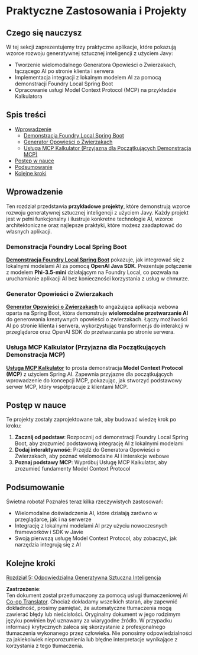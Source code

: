 <!--
CO_OP_TRANSLATOR_METADATA:
{
  "original_hash": "14c0a61ecc1cd2012a9c129236dfdf71",
  "translation_date": "2025-07-29T09:08:36+00:00",
  "source_file": "04-PracticalSamples/README.md",
  "language_code": "pl"
}
-->
# Praktyczne Zastosowania i Projekty

## Czego się nauczysz
W tej sekcji zaprezentujemy trzy praktyczne aplikacje, które pokazują wzorce rozwoju generatywnej sztucznej inteligencji z użyciem Javy:
- Tworzenie wielomodalnego Generatora Opowieści o Zwierzakach, łączącego AI po stronie klienta i serwera
- Implementacja integracji z lokalnym modelem AI za pomocą demonstracji Foundry Local Spring Boot
- Opracowanie usługi Model Context Protocol (MCP) na przykładzie Kalkulatora

## Spis treści

- [Wprowadzenie](../../../04-PracticalSamples)
  - [Demonstracja Foundry Local Spring Boot](../../../04-PracticalSamples)
  - [Generator Opowieści o Zwierzakach](../../../04-PracticalSamples)
  - [Usługa MCP Kalkulator (Przyjazna dla Początkujących Demonstracja MCP)](../../../04-PracticalSamples)
- [Postęp w nauce](../../../04-PracticalSamples)
- [Podsumowanie](../../../04-PracticalSamples)
- [Kolejne kroki](../../../04-PracticalSamples)

## Wprowadzenie

Ten rozdział przedstawia **przykładowe projekty**, które demonstrują wzorce rozwoju generatywnej sztucznej inteligencji z użyciem Javy. Każdy projekt jest w pełni funkcjonalny i ilustruje konkretne technologie AI, wzorce architektoniczne oraz najlepsze praktyki, które możesz zaadaptować do własnych aplikacji.

### Demonstracja Foundry Local Spring Boot

**[Demonstracja Foundry Local Spring Boot](foundrylocal/README.md)** pokazuje, jak integrować się z lokalnymi modelami AI za pomocą **OpenAI Java SDK**. Prezentuje połączenie z modelem **Phi-3.5-mini** działającym na Foundry Local, co pozwala na uruchamianie aplikacji AI bez konieczności korzystania z usług w chmurze.

### Generator Opowieści o Zwierzakach

**[Generator Opowieści o Zwierzakach](petstory/README.md)** to angażująca aplikacja webowa oparta na Spring Boot, która demonstruje **wielomodalne przetwarzanie AI** do generowania kreatywnych opowieści o zwierzakach. Łączy możliwości AI po stronie klienta i serwera, wykorzystując transformer.js do interakcji w przeglądarce oraz OpenAI SDK do przetwarzania po stronie serwera.

### Usługa MCP Kalkulator (Przyjazna dla Początkujących Demonstracja MCP)

**[Usługa MCP Kalkulator](calculator/README.md)** to prosta demonstracja **Model Context Protocol (MCP)** z użyciem Spring AI. Zapewnia przyjazne dla początkujących wprowadzenie do koncepcji MCP, pokazując, jak stworzyć podstawowy serwer MCP, który współpracuje z klientami MCP.

## Postęp w nauce

Te projekty zostały zaprojektowane tak, aby budować wiedzę krok po kroku:

1. **Zacznij od podstaw**: Rozpocznij od demonstracji Foundry Local Spring Boot, aby zrozumieć podstawową integrację AI z lokalnymi modelami
2. **Dodaj interaktywność**: Przejdź do Generatora Opowieści o Zwierzakach, aby poznać wielomodalne AI i interakcje webowe
3. **Poznaj podstawy MCP**: Wypróbuj Usługę MCP Kalkulator, aby zrozumieć fundamenty Model Context Protocol

## Podsumowanie

Świetna robota! Poznałeś teraz kilka rzeczywistych zastosowań:

- Wielomodalne doświadczenia AI, które działają zarówno w przeglądarce, jak i na serwerze
- Integrację z lokalnymi modelami AI przy użyciu nowoczesnych frameworków i SDK w Javie
- Swoją pierwszą usługę Model Context Protocol, aby zobaczyć, jak narzędzia integrują się z AI

## Kolejne kroki

[Rozdział 5: Odpowiedzialna Generatywna Sztuczna Inteligencja](../05-ResponsibleGenAI/README.md)

**Zastrzeżenie**:  
Ten dokument został przetłumaczony za pomocą usługi tłumaczeniowej AI [Co-op Translator](https://github.com/Azure/co-op-translator). Chociaż dokładamy wszelkich starań, aby zapewnić dokładność, prosimy pamiętać, że automatyczne tłumaczenia mogą zawierać błędy lub nieścisłości. Oryginalny dokument w jego rodzimym języku powinien być uznawany za wiarygodne źródło. W przypadku informacji krytycznych zaleca się skorzystanie z profesjonalnego tłumaczenia wykonanego przez człowieka. Nie ponosimy odpowiedzialności za jakiekolwiek nieporozumienia lub błędne interpretacje wynikające z korzystania z tego tłumaczenia.